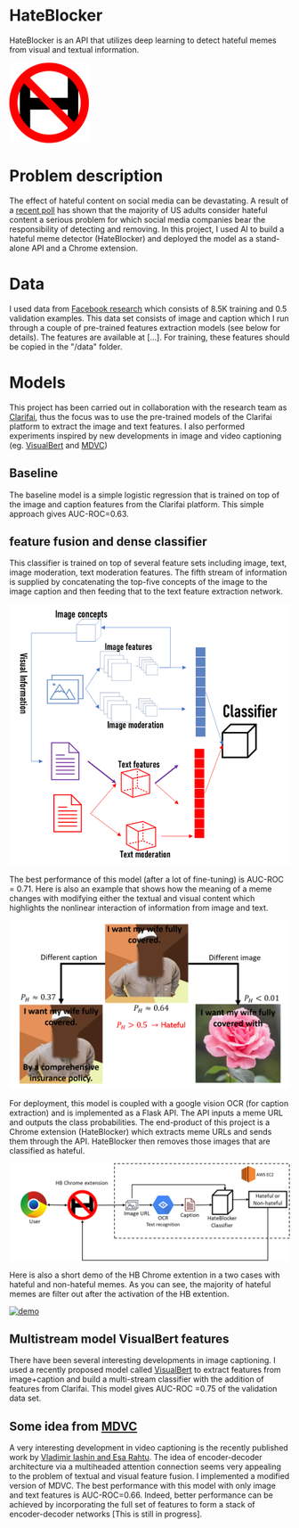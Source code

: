 # HateBlocker
HateBlocker is an API that utilizes deep learning to detect hateful memes from visual and textual information.

![logo](https://github.com/MiladHooshyar/Hateful-Meme-Detection/blob/master/img/logo.png)

# Problem description
The effect of hateful content on social media can be devastating. A result of a [recent poll](https://www.huffpost.com/entry/social-media-harassment-fake-news-poll-alex-jones_n_5b7b1c53e4b0a5b1febdf30a) has shown that the majority of US adults consider hateful content a serious problem for which social media companies bear the responsibility of detecting and removing. In this project, I used AI to build a hateful meme detector (HateBlocker) and deployed the model as a stand-alone API and a Chrome extension.

# Data
I used data from [Facebook research](https://ai.facebook.com/blog/hateful-memes-challenge-and-data-set/) which consists of 8.5K training and 0.5 validation examples. This data set consists of image and caption which I run through a couple of pre-trained features extraction models (see below for details). The features are available at [...]. For training, these features should be copied in the "/data" folder.

# Models
This project has been carried out in collaboration with the research team as [Clarifai](https://www.clarifai.com/), thus the focus was to use the pre-trained models of the Clarifai platform to extract the image and text features. I also performed experiments inspired by new developments in image and video captioning (eg. [VisualBert](https://arxiv.org/abs/1908.03557) and [MDVC](https://arxiv.org/abs/2003.07758))

## Baseline
The baseline model is a simple logistic regression that is trained on top of the image and caption features from the Clarifai platform. This simple approach gives AUC-ROC=0.63.

## feature fusion and dense classifier
This classifier is trained on top of several feature sets including image, text, image moderation, text moderation features. The fifth stream of information is supplied by concatenating the top-five concepts of the image to the image caption and then feeding that to the text feature extraction network.

![model](https://github.com/MiladHooshyar/Hateful-Meme-Detection/blob/master/img/model.png)


The best performance of this model (after a lot of fine-tuning) is AUC-ROC = 0.71. Here is also an example that shows how the meaning of a meme changes with modifying either the textual and visual content which highlights the nonlinear interaction of information from image and text.


![example](https://github.com/MiladHooshyar/Hateful-Meme-Detection/blob/master/img/example1.png)


For deployment, this model is coupled with a google vision OCR (for caption extraction) and is implemented as a Flask API. The API inputs a meme URL and outputs the class probabilities. The end-product of this project is a Chrome extension (HateBlocker) which extracts meme URLs and sends them through the API. HateBlocker then removes those images that are classified as hateful. 


![example](https://github.com/MiladHooshyar/Hateful-Meme-Detection/blob/master/img/pipeline.png)



Here is also a short demo of the HB Chrome extention in a two cases with hateful and non-hateful memes. As you can see, the majority of hateful memes are filter out after the activation of the HB extention. 


[![demo](https://img.youtube.com/vi/ijJwfF7S91M/0.jpg)](https://www.youtube.com/watch?v=ijJwfF7S91M)


## Multistream model VisualBert features
There have been several interesting developments in image captioning. I used a recently proposed model called [VisualBert](https://arxiv.org/abs/1908.03557) to extract features from image+caption and build a multi-stream classifier with the addition of features from Clarifai. This model gives AUC-ROC =0.75 of the validation data set.

## Some idea from [MDVC](https://arxiv.org/abs/2003.07758)
A very interesting development in video captioning is the recently published work by [Vladimir Iashin and Esa Rahtu](https://arxiv.org/abs/2003.07758). The idea of encoder-decoder architecture via a multiheaded attention connection seems very appealing to the problem of textual and visual feature fusion. I implemented a modified version of MDVC. The best performance with this model with only image and text features is AUC-ROC=0.66. Indeed, better performance can be achieved by incorporating the full set of features to form a stack of encoder-decoder networks [This is still in progress].
